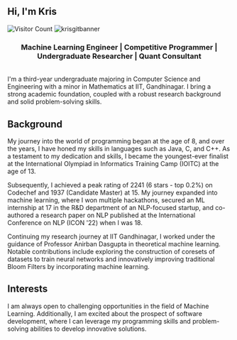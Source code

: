 ## Hi, I'm Kris

![Visitor Count](https://profile-counter.glitch.me/kristopherpaul/count.svg)
![krisgitbanner](https://github.com/user-attachments/assets/cfd366f0-8420-4d23-92ca-d40ad23b6faa)
<h3 align="center"><b>Machine Learning Engineer</b> | <b>Competitive Programmer</b> | <b>Undergraduate Researcher</b> | <b>Quant Consultant</b></h3>
<br>
I'm a third-year undergraduate majoring in Computer Science and Engineering with a minor in Mathematics at IIT, Gandhinagar. I bring a strong academic foundation, coupled with a robust research background and solid problem-solving skills.

## Background
My journey into the world of programming began at the age of 8, and over the years, I have honed my skills in languages such as Java, C, and C++. As a testament to my dedication and skills, I became the youngest-ever finalist at the International Olympiad in Informatics Training Camp (IOITC) at the age of 13.

Subsequently, I achieved a peak rating of 2241 (6 stars - top 0.2%) on Codechef and 1937 (Candidate Master) at 15. My journey expanded into machine learning, where I won multiple hackathons, secured an ML internship at 17 in the R&D department of an NLP-focused startup, and co-authored a research paper on NLP published at the International Conference on NLP (ICON '22) when I was 18.

Continuing my research journey at IIT Gandhinagar, I worked under the guidance of Professor Anirban Dasgupta in theoretical machine learning. Notable contributions include exploring the construction of coresets of datasets to train neural networks and innovatively improving traditional Bloom Filters by incorporating machine learning.

## Interests
I am always open to challenging opportunities in the field of Machine Learning. Additionally, I am excited about the prospect of software development, where I can leverage my programming skills and problem-solving abilities to develop innovative solutions.

<!--
**kristopherpaul/kristopherpaul** is a ✨ _special_ ✨ repository because its `README.md` (this file) appears on your GitHub profile.

Here are some ideas to get you started:

- 🔭 I’m currently working on ...
- 🌱 I’m currently learning ...
- 👯 I’m looking to collaborate on ...
- 🤔 I’m looking for help with ...
- 💬 Ask me about ...
- 📫 How to reach me: ...
- 😄 Pronouns: ...
- ⚡ Fun fact: ...
-->
